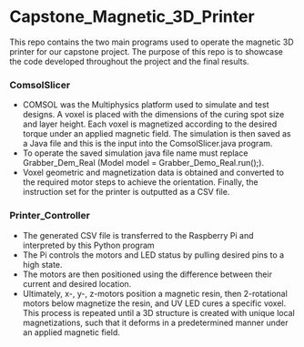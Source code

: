 # Capstone_Magnetic_3D_Printer
This repo contains the two main programs used to operate the magnetic 3D printer for our capstone project. The purpose of this repo is to showcase the code developed throughout the project and the final results. 

### ComsolSlicer ###
* COMSOL was the Multiphysics platform used to simulate and test designs. A voxel is placed with the dimensions of the curing spot size and layer height. Each voxel is magnetized according to the desired torque under an applied magnetic field. The simulation is then saved as a Java file and this is the input into the ComsolSlicer.java program. 
* To operate the saved simulation java file name must replace Grabber_Dem_Real (Model model = Grabber_Demo_Real.run();). 
* Voxel geometric and magnetization data is obtained and converted to the required motor steps to achieve the orientation. Finally, the instruction set for the printer is outputted as a CSV file.

### Printer_Controller ###
* The generated CSV file is transferred to the Raspberry Pi and interpreted  by this Python program
* The Pi controls the motors and LED status by pulling desired pins to a high state.
* The motors are then positioned using the difference between their current and desired location.
* Ultimately, x-, y-, z-motors position a magnetic resin, then 2-rotational motors below magnetize the resin, and UV LED cures a specific voxel. This process is repeated until a 3D structure is created with unique local magnetizations, such that it deforms in a predetermined manner under an applied magnetic field. 


